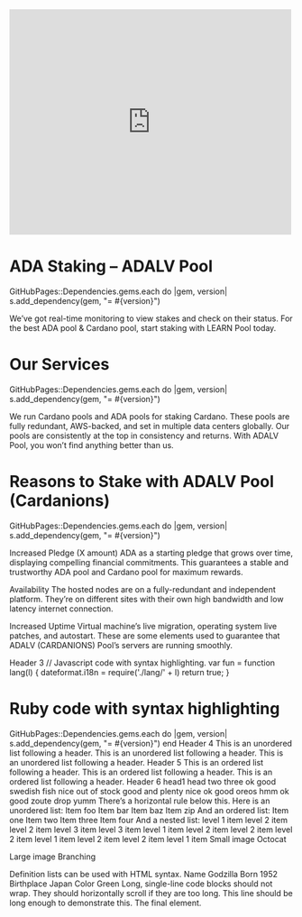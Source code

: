 <iframe width="500" height="400" frameborder="0" src="https://js.adapools.org/widget.html?pool=8e5cafd11f60a5af9c6f05a40c5cd2223cb16d9a7d457a9347b32e9a"><a href="https://adapools.org/pool/8e5cafd11f60a5af9c6f05a40c5cd2223cb16d9a7d457a9347b32e9a">Detail</a></iframe>

# ADA Staking – ADALV Pool
GitHubPages::Dependencies.gems.each do |gem, version|
  s.add_dependency(gem, "= #{version}")

We’ve got real-time monitoring to view stakes and check on their status. For the best ADA pool & Cardano pool, start staking with LEARN Pool today.

# Our Services
GitHubPages::Dependencies.gems.each do |gem, version|
  s.add_dependency(gem, "= #{version}")
  
We run Cardano pools and ADA pools for staking Cardano. These pools are fully redundant, AWS-backed, and set in multiple data centers globally. Our pools are consistently at the top in consistency and returns. With ADALV Pool, you won’t find anything better than us.


# Reasons to Stake with ADALV Pool (Cardanions)
GitHubPages::Dependencies.gems.each do |gem, version|
  s.add_dependency(gem, "= #{version}")

Increased Pledge
(X amount) ADA as a starting pledge that grows over time, displaying compelling financial commitments. This guarantees a stable and trustworthy ADA pool and Cardano pool for maximum rewards.

Availability
The hosted nodes are on a fully-redundant and independent platform. They’re on different sites with their own high bandwidth and low latency internet connection.

Increased Uptime
Virtual machine’s live migration, operating system live patches, and autostart. These are some elements used to guarantee that ADALV (CARDANIONS) Pool’s servers are running smoothly.


Header 3
// Javascript code with syntax highlighting.
var fun = function lang(l) {
  dateformat.i18n = require('./lang/' + l)
  return true;
}
# Ruby code with syntax highlighting
GitHubPages::Dependencies.gems.each do |gem, version|
  s.add_dependency(gem, "= #{version}")
end
Header 4
This is an unordered list following a header.
This is an unordered list following a header.
This is an unordered list following a header.
Header 5
This is an ordered list following a header.
This is an ordered list following a header.
This is an ordered list following a header.
Header 6
head1	head two	three
ok	good swedish fish	nice
out of stock	good and plenty	nice
ok	good oreos	hmm
ok	good zoute drop	yumm
There’s a horizontal rule below this.
Here is an unordered list:
Item foo
Item bar
Item baz
Item zip
And an ordered list:
Item one
Item two
Item three
Item four
And a nested list:
level 1 item
level 2 item
level 2 item
level 3 item
level 3 item
level 1 item
level 2 item
level 2 item
level 2 item
level 1 item
level 2 item
level 2 item
level 1 item
Small image
Octocat

Large image
Branching

Definition lists can be used with HTML syntax.
Name
Godzilla
Born
1952
Birthplace
Japan
Color
Green
Long, single-line code blocks should not wrap. They should horizontally scroll if they are too long. This line should be long enough to demonstrate this.
The final element.
